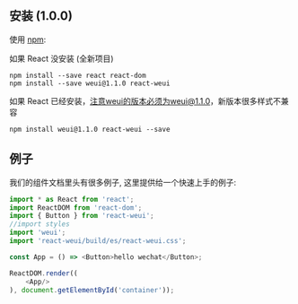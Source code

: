 ## 安装 (1.0.0)

使用 [npm](http://npmjs.com/):

如果 React 没安装 (全新项目)

```
npm install --save react react-dom
npm install --save weui@1.1.0 react-weui
```

如果 React 已经安装，注意weui的版本必须为weui@1.1.0，新版本很多样式不兼容

```
npm install weui@1.1.0 react-weui --save
```

## 例子

我们的组件文档里头有很多例子, 这里提供给一个快速上手的例子:
```javascript
import * as React from 'react';
import ReactDOM from 'react-dom';
import { Button } from 'react-weui';
//import styles
import 'weui';
import 'react-weui/build/es/react-weui.css';

const App = () => <Button>hello wechat</Button>;

ReactDOM.render((
    <App/>
), document.getElementById('container'));

```

